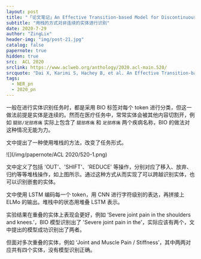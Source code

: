 ```yaml
---
layout: post
title: "「论文笔记」An Effective Transition-based Model for Discontinuous NER"
subtitle: "用栈的方式对非连续的实体进行识别"
date: 2020-7-29
author: "ZingLix"
header-img: "img/post-21.jpg"
catalog: false
papernote: true
hidden: true
src:  ACL 2020
srclink: https://www.aclweb.org/anthology/2020.acl-main.520/
srcquote: "Dai X, Karimi S, Hachey B, et al. An Effective Transition-based Model for Discontinuous NER[J]. arXiv preprint arXiv:2004.13454, 2020."
tags:
  - NER_pn
  - 2020_pn
---
```


一般在进行实体识别任务时，都是采用 BIO 标签对每个 token 进行分类，但这一做法前提是实体是连续的。然而在医疗任务中，常常实体会被其他内容切割开，例如 `腿部/足部疼痛` 实际上包含了 `腿部疼痛` 和 `足部疼痛` 两个疾病名称，BIO 的做法对这种情况无能为力。

文中提出了一种使用堆栈的方法，改变了任务形式。

![](/img/papernote/ACL 2020/520-1.png)

文中定义了包括 'OUT'、'SHIFT'、'REDUCE' 等操作，分别对应了移入、放弃、归约等等堆栈操作，如上图所示。通过这种方式从而实现了可以跨越识别实体，也可以识别嵌套的实体。

文中使用 LSTM 编码每一个 token，用 CNN 进行字符级别的表达，再拼接上 ELMo 的输出。堆栈中的状态用堆叠 LSTM 表示。

实验结果在重叠的实体上表现会更好，例如 ‘Severe joint pain in the shoulders and knees.’，BIO 模型识别出了 'Severe joint pain in the'，实际应该有两个，文中提出的模型成功识别出了两者。

但面对多次重叠的实体，例如 ‘Joint and Muscle Pain / Stiffness’，其中两两对应共有四个实体，没有模型识别正确。